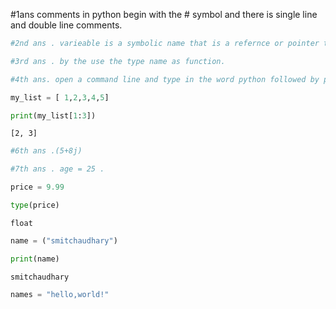 #1ans comments in python begin with the # symbol and there is single line and double line comments. 


```python
#2nd ans . varieable is a symbolic name that is a refernce or pointer to abject .the assignmwnt oparator denoted by the = symbol. 

```


```python
#3rd ans . by the use the type name as function. 
```


```python
#4th ans. open a command line and type in the word python followed by path to your script 
```


```python
my_list = [ 1,2,3,4,5] 
```


```python
print(my_list[1:3]) 
```

    [2, 3]



```python
#6th ans .(5+8j) 
```


```python
#7th ans . age = 25 . 
```


```python
price = 9.99 
```


```python
type(price) 
```




    float




```python
name = ("smitchaudhary") 
```


```python
print(name) 
```

    smitchaudhary



```python
names = "hello,world!"



```


```python

```
